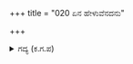 +++
title = "020 ಏನ ಹೇಳುವೆನದನು"

+++

<details><summary>ಗದ್ಯ (ಕ.ಗ.ಪ) </summary>

20. ಏನ ಹೇಳಲಿ ಧೃತರಾಷ್ಟ್ರ ರಾಜ, ನಿನ್ನ ಮಗನ ಸೈನ್ಯದಲ್ಲಿ ಘೀಳಿಡುತ್ತಿದ್ದ  ಆನೆಗಳ, ನೆಗೆದು ಆಕಾಶವನ್ನೇ ಮೊಗೆಯುವ  ಕುದುರೆಗಳನ್ನು ಏನು ವರ್ಣಿಸಲಿ?  ಆ ರಾಜರು, ರಥಗಳು ಮತ್ತು ಕುದುರೆಗಳೆಂಬ ಬೆಟ್ಟದ ಸಾಲು ಅದುರುವಂತೆ ಮಾಡುತ್ತಿದ್ದ ಭೇರಿಗಳ ಶಬ್ದವನ್ನು, ಕಾಲುದಳದ ವೀರರ ಸಿಂಹ ಗರ್ಜನೆಯನ್ನು ಏನು ಹೇಳಲಿ.
</details>
